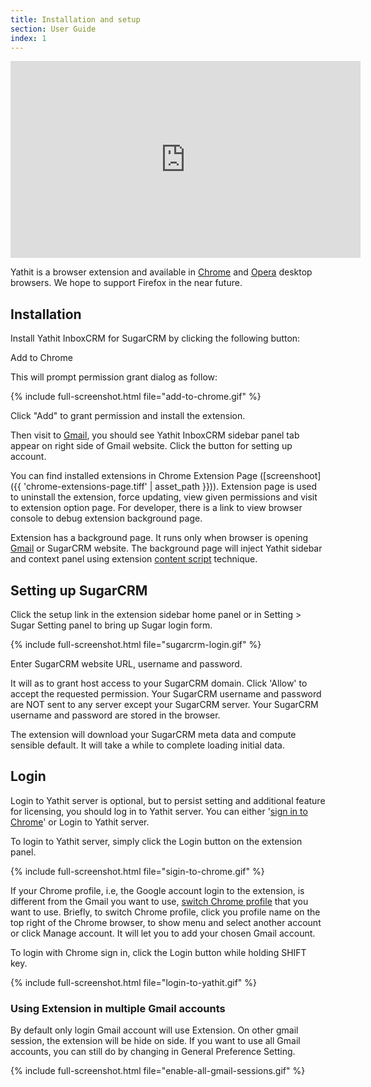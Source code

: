 ```yaml
---
title: Installation and setup
section: User Guide
index: 1
---
```


<iframe width="560" height="315" src="https://www.youtube.com/embed/es3UCAXU19I" frameborder="0" allowfullscreen></iframe>

Yathit is a browser extension and available in [Chrome](https://chrome.google.com/webstore/detail/yathit-sugarcrm-for-gmail/iccdnijlhdogaccaiafdpjmbakdcdakk) and [Opera](https://addons.opera.com/en/extensions/details/yathit-sugarcrm-for-gmail/) desktop browsers. We hope to support Firefox in the near future.

## Installation


Install Yathit InboxCRM for SugarCRM by clicking the following button:

<div class="centered">
    <a id="install-sugarcrm" class="button--primary themed">Add to Chrome</a>
</div>

This will prompt permission grant dialog as follow:

{% include full-screenshot.html file="add-to-chrome.gif" %}

Click "Add" to grant permission and install the extension.

Then visit to [Gmail](https://mail.google.com), you should see Yathit InboxCRM sidebar panel tab appear on right side of Gmail website. Click the button for setting up account.

You can find installed extensions in Chrome Extension Page ([screenshoot]({{ 'chrome-extensions-page.tiff' | asset_path }})). Extension page is used to uninstall the extension, force updating, view given permissions and visit to extension option page. For developer, there is a link to view browser console to debug extension background page.

Extension has a background page. It runs only when browser is opening [Gmail](https://mail.google.com) or SugarCRM website. The background page will inject Yathit sidebar and context panel using extension [content script](https://developer.chrome.com/extensions/content_scripts) technique.


## Setting up SugarCRM

Click the setup link in the extension sidebar home panel or in Setting > Sugar Setting panel to bring up Sugar login form.

{% include full-screenshot.html file="sugarcrm-login.gif" %}

Enter SugarCRM website URL, username and password.

It will as to grant host access to your SugarCRM domain. Click 'Allow' to accept the requested permission. Your SugarCRM username and password are NOT sent to any server except your SugarCRM server. Your SugarCRM username and password are stored in the browser.

The extension will download your SugarCRM meta data and compute sensible default. It will take a while to complete loading initial data.

## Login

Login to Yathit server is optional, but to persist setting and additional feature for licensing, you should log in to Yathit server. You can either '[sign in to Chrome](https://support.google.com/chrome/answer/185277)' or Login to Yathit server.

To login to Yathit server, simply click the Login button on the extension panel.

{% include full-screenshot.html file="sigin-to-chrome.gif" %}

If your Chrome profile, i.e, the Google account login to the extension, is different from the Gmail you want to use, [switch Chrome profile](https://support.google.com/chrome/answer/2364824) that you want to use. Briefly, to switch Chrome profile, click you profile name on the top right of the Chrome browser, to show menu and select another account or click Manage account. It will let you to add your chosen Gmail account.

To login with Chrome sign in, click the Login button while holding SHIFT key.

{% include full-screenshot.html file="login-to-yathit.gif" %}

### Using Extension in multiple Gmail accounts

By default only login Gmail account will use Extension. On other gmail session, the extension will be hide on side. If you want to use all Gmail accounts, you can still do by changing in General Preference Setting.

{% include full-screenshot.html file="enable-all-gmail-sessions.gif" %}


